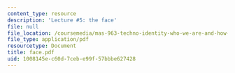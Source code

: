 ```yaml
---
content_type: resource
description: 'Lecture #5: the face'
file: null
file_location: /coursemedia/mas-963-techno-identity-who-we-are-and-how-we-perceive-ourselves-and-others-spring-2002/1008145ec60d7cebe99f57bbbe627428_face.pdf
file_type: application/pdf
resourcetype: Document
title: face.pdf
uid: 1008145e-c60d-7ceb-e99f-57bbbe627428
---
```

